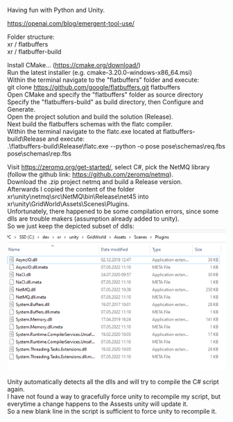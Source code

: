 Having fun with Python and Unity.

https://openai.com/blog/emergent-tool-use/

Folder structure: <br/>
xr / flatbuffers <br/>
xr / flatbuffer-build <br/>

Install CMake... (https://cmake.org/download/) <br/>
Run the latest installer (e.g. cmake-3.20.0-windows-x86_64.msi) <br/>
Within the terminal navigate to the "flatbuffers" folder and execute: <br/>
git clone https://github.com/google/flatbuffers.git flatbuffers <br/>
Open CMake and specify the "flatbuffers" folder as source directory <br/>
Specify the "flatbuffers-build" as build directory, then Configure and Generate. <br/>
Open the project solution and build the solution (Release). <br/>
Next build the flatbuffers schemas with the flatc compiler. <br/>
Within the terminal navigate to the flatc.exe located at flatbuffers-build\Release and execute: <br/>
.\flatbuffers-build\Release\flatc.exe --python -o pose pose\schemas\req.fbs pose\schemas\rep.fbs

<!-- Download .zip from https://github.com/zeromq/libzmq <br/>
In CMake specify xr/unity/libzmq as source and xr/unity/libzmq-build as build folder. <br/>
Configure, Gernerate, Open Project, switch mode to Release, and make project. <br/> -->

Visit https://zeromq.org/get-started/, select C#, pick the NetMQ library (follow the github link: https://github.com/zeromq/netmq). <br/>
Download the .zip project netmq and build a Release version. <br/>
Afterwards I copied the content of the folder xr\unity\netmq\src\NetMQ\bin\Release\net45 into xr\unity\GridWorld\Assets\Scenes\Plugins. <br/>
Unfortunately, there happened to be some compilation errors, since some dlls are trouble makers (assumption already added to unity). <br/>
So we just keep the depicted subset of ddls: <br/>
![](doc/netmq-dlls.PNG)

Unity automatically detects all the dlls and will try to compile the C# script again. <br/>
I have not found a way to gracefully force unity to recompile my script, but everytime a change happens to the Assests unity will update it. <br/>
So a new blank line in the script is sufficient to force unity to recompile it. <br/>
